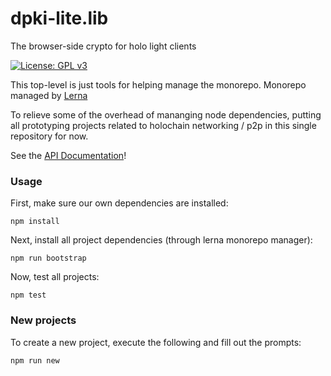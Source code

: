 # dpki-lite.lib
The browser-side crypto for holo light clients

[![License: GPL v3](https://img.shields.io/badge/License-GPL%20v3-blue.svg)](http://www.gnu.org/licenses/gpl-3.0)


This top-level is just tools for helping manage the monorepo. Monorepo managed by [Lerna](https://www.npmjs.com/package/lerna)

To relieve some of the overhead of mananging node dependencies, putting all prototyping projects related to holochain networking / p2p in this single repository for now.

See the [API Documentation](docs/index.md)!

### Usage

First, make sure our own dependencies are installed:

```shell
npm install
```

Next, install all project dependencies (through lerna monorepo manager):

```shell
npm run bootstrap
```

Now, test all projects:

```shell
npm test
```

### New projects

To create a new project, execute the following and fill out the prompts:

```shell
npm run new
```
